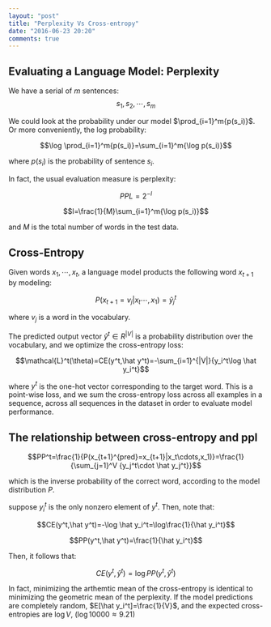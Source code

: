 ```yaml
---
layout: "post"
title: "Perplexity Vs Cross-entropy"
date: "2016-06-23 20:20"
comments: true
---
```


## Evaluating a Language Model: Perplexity
We have a serial of $m$ sentences:
$$s_1,s_2,\cdots,s_m$$

We could look at the probability under our model $\prod_{i=1}^m{p(s_i)}$. Or more conveniently, the log probability:

$$\log \prod_{i=1}^m{p(s_i)}=\sum_{i=1}^m{\log p(s_i)}$$

where $p(s_i)$ is the probability of sentence $s_i$.

In fact, the usual evaluation measure is perplexity:

$$PPL=2^{-l}$$

$$l=\frac{1}{M}\sum_{i=1}^m{\log p(s_i)}$$

and $M$ is the total number of words in the test data.

## Cross-Entropy

Given words $x_1,\cdots,x_t$, a language model products the following word $x_{t+1}$ by modeling:

$$P(x_{t+1}=v_j|x_t\cdots,x_1)=\hat y_j^t$$

where $v_j$ is a word in the vocabulary.

The predicted output vector $\hat y^t\in R^{|V|}$ is a probability distribution over the vocabulary, and we optimize the cross-entropy loss:

$$\mathcal{L}^t(\theta)=CE(y^t,\hat y^t)=-\sum_{i=1}^{|V|}{y_i^t\log \hat y_i^t}$$

where $y^t$ is the one-hot vector corresponding to the target word. This is a point-wise loss, and we sum the cross-entropy loss across all examples in a sequence, across all sequences in the dataset in order to evaluate model performance.

## The relationship between cross-entropy and ppl

$$PP^t=\frac{1}{P(x_{t+1}^{pred}=x_{t+1}|x_t\cdots,x_1)}=\frac{1}{\sum_{j=1}^V {y_j^t\cdot \hat y_j^t}}$$

which is the inverse probability of the correct word, according to the model distribution $P$.

suppose $y_i^t$ is the only nonzero element of $y^t$. Then, note that:

$$CE(y^t,\hat y^t)=-\log \hat y_i^t=\log\frac{1}{\hat y_i^t}$$

$$PP(y^t,\hat y^t)=\frac{1}{\hat y_i^t}$$

Then, it follows that:

$$CE(y^t,\hat y^t)=\log PP(y^t,\hat y^t)$$

In fact, minimizing the arthemtic mean of the cross-entropy is identical to minimizing the geometric mean of the perplexity. If the model predictions are completely random, $E[\hat y_i^t]=\frac{1}{V}$, and the expected cross-entropies are $\log V$, ($\log 10000\approx 9.21$)

